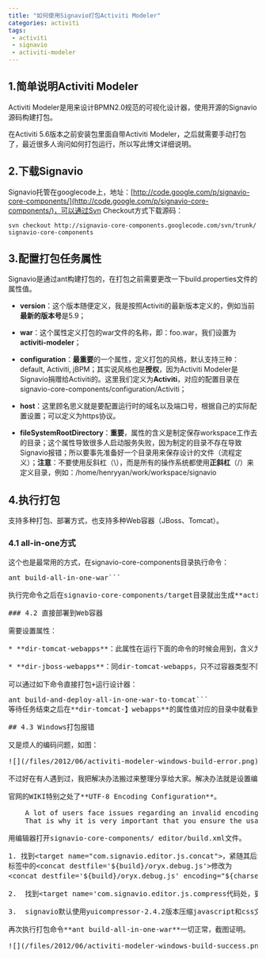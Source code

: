 ```yaml
---
title: "如何使用Signavio打包Activiti Modeler"
categories: activiti 
tags: 
 - activiti
 - signavio
 - activiti-modeler
---
```


## 1.简单说明Activiti Modeler

Activiti Modeler是用来设计BPMN2.0规范的可视化设计器，使用开源的Signavio源码构建打包。

在Activiti 5.6版本之前安装包里面自带Activiti Modeler，之后就需要手动打包了，最近很多人询问如何打包运行，所以写此博文详细说明。

## 2.下载Signavio

Signavio托管在googlecode上，地址：[http://code.google.com/p/signavio-core-components/](http://code.google.com/p/signavio-core-components/)，可以通过Svn Checkout方式下载源码：
```shell
svn checkout http://signavio-core-components.googlecode.com/svn/trunk/ signavio-core-components
```

## 3.配置打包任务属性

Signavio是通过ant构建打包的，在打包之前需要更改一下build.properties文件的属性值。

* **version**：这个版本随便定义，我是按照Activiti的最新版本定义的，例如当前**最新的版本号**是5.9；

* **war**：这个属性定义打包的war文件的名称，即：foo.war，我们设置为**activiti-modeler**；

* **configuration**：**最重要**的一个属性，定义打包的风格，默认支持三种：default, Activiti, jBPM；其实说风格也是**授权**，因为Activiti Modeler是Signavio捐赠给Activiti的。这里我们定义为**Activiti**，对应的配置目录在signavio-core-components/configuration/Activiti；

* **host**：这里顾名思义就是要配置运行时的域名以及端口号，根据自己的实际配置设置；可以定义为https协议。

* **fileSystemRootDirectory**：**重要**，属性的含义是制定保存workspace工作去的目录；这个属性导致很多人启动服务失败，因为制定的目录不存在导致Signavio报错；所以要事先准备好一个目录用来保存设计的文件（流程定义）；**注意**：不要使用反斜杠（\），而是所有的操作系统都使用**正斜杠**（/）来定义目录，例如：/home/henryyan/work/workspace/signavio

## 4.执行打包

支持多种打包、部署方式，也支持多种Web容器（JBoss、Tomcat）。

### 4.1 all-in-one方式

这个也是最常用的方式，在signavio-core-components目录执行命令：
<pre>ant build-all-in-one-war```

执行完命令之后在signavio-core-components/target目录就出生成**activiti-modeler.war**，现在就可以把这个war包部署到tomcat或者其他容器中运行了。

### 4.2 直接部署到Web容器

需要设置属性：

* **dir-tomcat-webapps**：此属性在运行下面的命令的时候会用到，含义为指定打包文件部署的容器web根目录，例如我的tomcat配置：/home/henryyan/work/tools/apache/tomcat/tomcat-6.0.32-activiti-modeler/webapps

* **dir-jboss-webapps**：同dir-tomcat-webapps，只不过容器类型不同而已。

可以通过如下命令直接打包+运行设计器：
<pre>ant build-and-deploy-all-in-one-war-to-tomcat```
等待任务结束之后在**dir-tomcat-】webapps**的属性值对应的目录中就看到了**activiti-modeler.war**文件了，现在你可以启动tomcat访问了。

## 4.3 Windows打包报错

又是烦人的编码问题，如图：

![](/files/2012/06/activiti-modeler-windows-build-error.png)

不过好在有人遇到过，我把解决办法搬过来整理分享给大家。解决办法就是设置编码为UTF-8。

官网的WIKI特别之处了**UTF-8 Encoding Configuration**。

	A lot of users face issues regarding an invalid encoding that may result in corrupted model files. 
	That is why it is very important that you ensure the usage of UTF-8 encoding in the whole application stack.

用编辑器打开signavio-core-components/ editor/build.xml文件。

1. 找到&lt;target name="com.signavio.editor.js.concat">，紧随其后添加一行配置代码：&lt;property name="charset" value="utf-8"/>
标签中的&lt;concat destfile='${build}/oryx.debug.js'>修改为
&lt;concat destfile='${build}/oryx.debug.js' encoding="${charset}" outputencoding="${charset}">。

2.	找到&lt;target name='com.signavio.editor.js.compress代码处，更改次target内的&lt;java dir="${build}" jar="${root}/lib/yuicompressor-**2.4.2**.jar" fork="true" failonerror="true" output='${compress.temp}'>；将其中的yuicompressor-2.4.2.jar更改为yuicompressor-**2.4.7**.jar。

3.	signavio默认使用yuicompressor-2.4.2版本压缩javascript和css文件，为了解决编码问题我们需要使用最新版本替换**2.4.2**版本，笔者在撰稿的时候最新的yuicompressor版本为**2.4.7**，读者也可以直接下载最新版本。访问[http://yuilibrary.com/download/yuicompressor/](http://yuilibrary.com/download/yuicompressor/) 下载第一个版本的压缩包，解压提取**build/yuicompressor-2.4.7.jar**文件并复制到signavio-core-components/yuicompressor/**editor/lib**目录中。

再次执行打包命令**ant build-all-in-one-war**一切正常，截图证明。

![](/files/2012/06/activiti-modeler-windows-build-success.png)
